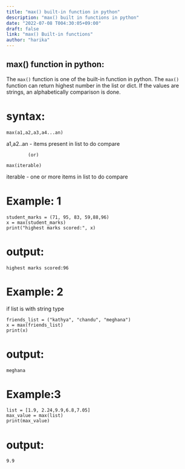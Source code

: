 ```yaml
---
title: "max() built-in function in python"
description: "max() built in functions in python"
date: "2022-07-08 T004:30:05+09:00"
draft: false
link: "max() Built-in functions"
author: "harika"
---
```


## max() function in python:
The `max()` function is one of the built-in function in python. 
The `max()` function can return highest number in the list or dict.
If the values are strings, an alphabetically comparison is done.

# syntax:
```
max(a1,a2,a3,a4...an)
```
a1,a2..an - items present in list to do compare

            (or)
```
max(iterable)            
```
iterable - one or more items in list to do compare

# Example: 1
```
student_marks = (71, 95, 83, 59,88,96)
x = max(student_marks) 
print("highest marks scored:", x)
```
# output:
```
highest marks scored:96
```
# Example: 2

if list is with string type
```
friends_list = ("kathya", "chandu", "meghana")
x = max(friends_list) 
print(x)
```
# output:
```
meghana
```
# Example:3
```
list = [1.9, 2.24,9.9,6.8,7.05]
max_value = max(list)
print(max_value)
```
# output:
```
9.9
```
